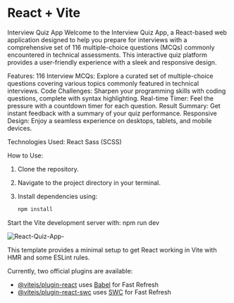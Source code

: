 # React + Vite

Interview Quiz App
Welcome to the Interview Quiz App, a React-based web application designed to help you prepare for interviews with a comprehensive set of 116 multiple-choice questions (MCQs) commonly encountered in technical assessments. This interactive quiz platform provides a user-friendly experience with a sleek and responsive design.

Features:
116 Interview MCQs: Explore a curated set of multiple-choice questions covering various topics commonly featured in technical interviews.
Code Challenges: Sharpen your programming skills with coding questions, complete with syntax highlighting.
Real-time Timer: Feel the pressure with a countdown timer for each question.
Result Summary: Get instant feedback with a summary of your quiz performance.
Responsive Design: Enjoy a seamless experience on desktops, tablets, and mobile devices.

Technologies Used:
React
Sass (SCSS)

How to Use:

1. Clone the repository.
2. Navigate to the project directory in your terminal.
3. Install dependencies using:

   ```bash
   npm install
   
Start the Vite development server with: 
npm run dev

![React-Quiz-App-](https://raw.githubusercontent.com/mohamed-sayed-elmahdy/React-Quiz-App-/master/src/assets/React-Quiz-App-_.png)


This template provides a minimal setup to get React working in Vite with HMR and some ESLint rules.

Currently, two official plugins are available:

- [@vitejs/plugin-react](https://github.com/vitejs/vite-plugin-react/blob/main/packages/plugin-react/README.md) uses [Babel](https://babeljs.io/) for Fast Refresh
- [@vitejs/plugin-react-swc](https://github.com/vitejs/vite-plugin-react-swc) uses [SWC](https://swc.rs/) for Fast Refresh
